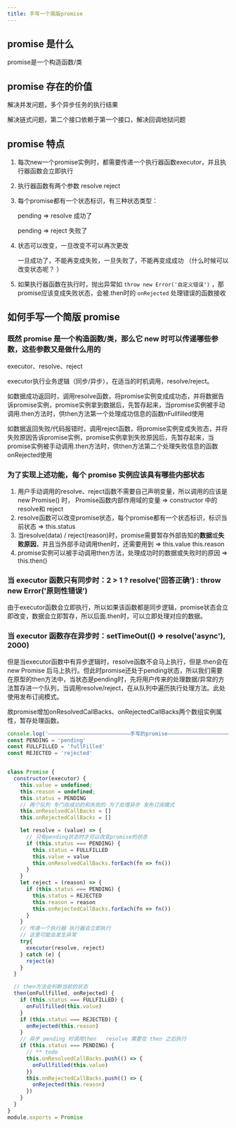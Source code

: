 ```yaml
---
title: 手写一个简版promise
---
```


## promise 是什么

promise是一个构造函数/类

## promise 存在的价值

解决并发问题，多个异步任务的执行结果

解决链式问题，第二个接口依赖于第一个接口，解决回调地狱问题

## promise 特点

1. 每次new一个promise实例时，都需要传递一个执行器函数executor，并且执行器函数会立即执行

2. 执行器函数有两个参数 resolve reject
3. 每个promise都有一个状态标识，有三种状态类型：

   pending => resolve 成功了

   pending => reject 失败了

4. 状态可以改变，一旦改变不可以再次更改

   一旦成功了，不能再变成失败，一旦失败了，不能再变成成功
    （什么时候可以改变状态呢？ ）

5. 如果执行器函数在执行时，抛出异常如 `throw new Error('自定义错误')` ，那promise应该变成失败状态，会被.then时的 `onRejected` 处理错误的函数接收

## 如何手写一个简版 promise

### 既然 promise 是一个构造函数/类，那么它 new 时可以传递哪些参数，这些参数又是做什么用的

executor、resolve、reject

executor执行业务逻辑（同步/异步），在适当的时机调用，resolve/reject。

如数据成功返回时，调用resolve函数，将promise实例变成成功态，并将数据告诉promise实例，promise实例拿到数据后，先暂存起来，当promise实例被手动调用.then方法时，供then方法第一个处理成功信息的函数nFullfilled使用

如数据返回失败/代码报错时，调用reject函数，将promise实例变成失败态，并将失败原因告诉promise实例，promise实例拿到失败原因后，先暂存起来，当promise实例被手动调用.then方法时，供then方法第二个处理失败信息的函数onRejected使用

### 为了实现上述功能，每个 promise 实例应该具有哪些内部状态

1. 用户手动调用的resolve、reject函数不需要自己声明变量，所以调用的应该是new Promise() 时， Promise函数内部作用域的变量 => constructor 中的resolve和 reject
2. resolve函数可以改变promise状态，每个promise都有一个状态标识，标识当前状态 => this.status
3. 当resolve(data) / reject(reason)时，promise需要暂存外部告知的**数据**或**失败原因**，并且当外部手动调用then时，还需要用到 => this.value  this.reason
4. promise实例可以被手动调用then方法，处理成功时的数据或失败时的原因 => this.then()

### 当 executor 函数只有同步时：2 > 1 ? resolve('回答正确') : throw new Error('原则性错误')

由于executor函数会立即执行，所以如果该函数都是同步逻辑，promise状态会立即改变，数据会立即暂存，所以后面.then时，可以立即处理对应的数据。

### 当 executor 函数存在异步时：setTimeOut(() => resolve('async'), 2000)

但是当executor函数中有异步逻辑时，resolve函数不会马上执行，但是.then会在 new Promise 后马上执行。但此时promise还处于pending状态，所以我们需要在原型的then方法中，当状态是pending时，先将用户传来的处理数据/异常的方法暂存进一个队列，当调用resolve/reject，在从队列中遍历执行处理方法。此处使用发布订阅模式。

故promise增加onResolvedCallBacks、onRejectedCallBacks两个数组实例属性，暂存处理函数。

```js
console.log('——————————————————————————手写的promise——————————————————————')
const PENDING = 'pending'
const FULLFILLED = 'fullFilled'
const REJECTED = 'rejected'


class Promise {
  constructor(executor) {
    this.value = undefined;
    this.reason = undefined;
    this.status = PENDING
    // 两个队列 专门存成功的和失败的 为了处理异步 发布订阅模式
    this.onResolvedCallBacks = []
    this.onRejectedCallBacks = []

    let resolve = (value) => {
      // 只有pending状态时才可以改变promise的状态
      if (this.status === PENDING) {
        this.status = FULLFILLED
        this.value = value
        this.onResolvedCallBacks.forEach(fn => fn())
      }
    }
    let reject = (reason) => {
      if (this.status === PENDING) {
        this.status = REJECTED
        this.reason = reason
        this.onRejectedCallBacks.forEach(fn => fn())
      }
    }
    // 传递一个执行器 执行器会立即执行
    // 这里可能会发生异常
    try{
      executor(resolve, reject)
    } catch (e) {
      reject(e)
    }
  }

  // then方法会判断当前的状态
  then(onFullfilled, onRejected) {
    if (this.status === FULLFILLED) {
      onFullfilled(this.value)
    }
    if (this.status === REJECTED) {
      onRejected(this.reason)
    }
    // 异步 pending 时调用then   resolve 需要在 then 之后执行
    if (this.status === PENDING) {
      // ** todo
      this.onResolvedCallBacks.push(() => {
        onFullfilled(this.value)
      })
      this.onRejectedCallBacks.push(() => {
        onRejected(this.reason)
      })
    }
  }
}
module.exports = Promise

```
